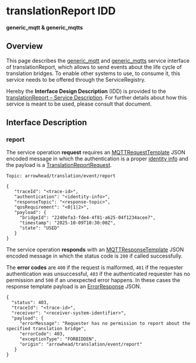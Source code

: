 # translationReport IDD
**generic_mqtt & generic_mqtts**

## Overview

This page describes the [generic_mqtt](../communication-profiles/generic-mqtt-template.md) and [generic_mqtts](../communication-profiles/generic-mqtts-template.md) service interface of translationReport, which allows to send events about the life cycle of
translation bridges. To enable other systems to use, to consume it, this service needs to be offered through the ServiceRegistry.

Hereby the **Interface Design Description** (IDD) is provided to the [translationReport – Service Description](../../assets/sd/5_1_0/translation-report_sd.pdf). For further details about how this service is meant to be used, please consult that document.

## Interface Description

### report

The service operation **request** requires an [MQTTRequestTemplate](../data-models/mqtt-request-template.md) JSON encoded message in which the authentication is a proper [identity info](../../api/authentication_policy.md/#mqtt) and the payload is a [TranslationReportRequest](../data-models/translation-report-request.md).

```
Topic: arrowhead/translation/event/report

{
   "traceId": "<trace-id>",
   "authentication": "<identity-info>",
   "responseTopic": "<response-topic>",
   "qosRequirement": "<0|1|2>",
   "payload": {
     "bridgeId": "2240efa3-fde4-4f81-a625-04f1234acee7",
     "timestamp": "2025-10-09T10:30:00Z",
     "state": "USED"
   }
}
```
The service operation **responds** with an [MQTTResponseTemplate](../data-models/mqtt-response-template.md) JSON encoded message in which the status code is `200` if called successfully.

The **error codes** are `400` if the request is malformed, `401` if the requester authentication was unsuccessful,
`403` if the authenticated requester has no permission and `500` if an unexpected error happens. In these cases the response template payload is an
[ErrorResponse](../data-models/error-response.md) JSON.


```
{
  "status": 403,
  "traceId": "<trace-id>",
  "receiver": "<receiver-system-identifier>",
  "payload": {
     "errorMessage": "Requester has no permission to report about the specified translation bridge",
     "errorCode": 403,
     "exceptionType": "FORBIDDEN",
     "origin": "arrowhead/translation/event/report"
   }
}
```